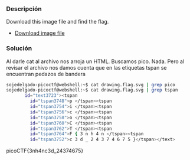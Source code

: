 ### Descripción
Download this image file and find the flag.

- [Download image file](https://artifacts.picoctf.net/c/101/drawing.flag.svg)
### Solución

Al darle cat al archivo nos arroja un HTML.
Buscamos pico. Nada.
Pero al revisar el archivo nos damos cuenta que en las etiquetas tspan se encuentran pedazos de bandera
``` bash
sojedelgado-picoctf@webshell:~$ cat drawing.flag.svg | grep pico
sojedelgado-picoctf@webshell:~$ cat drawing.flag.svg | grep tspan
       id="text3723"><tspan
         id="tspan3748">p </tspan><tspan
         id="tspan3754">i </tspan><tspan
         id="tspan3756">c </tspan><tspan
         id="tspan3758">o </tspan><tspan
         id="tspan3760">C </tspan><tspan
         id="tspan3762">T </tspan><tspan
         id="tspan3764">F { 3 n h 4 n </tspan><tspan
         id="tspan3752">c 3 d _ 2 4 3 7 4 6 7 5 }</tspan></text>
```

picoCTF{3nh4nc3d_24374675}